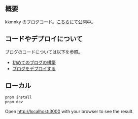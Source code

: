 ## 概要

kkmnky のブログコード。[こちら](https://kmnky.dev/)にて公開中。

## コードやデプロイについて

ブログのコードについては以下を参照。

- [初めてのブログの構築](https://kmnky.dev/posts/20240301_blog-start)
- [ブログをデプロイする](https://kmnky.dev/posts/20240303_blog-deploy)

## ローカル

```bash
pnpm install
pnpm dev
```

Open [http://localhost:3000](http://localhost:3000) with your browser to see the result.
